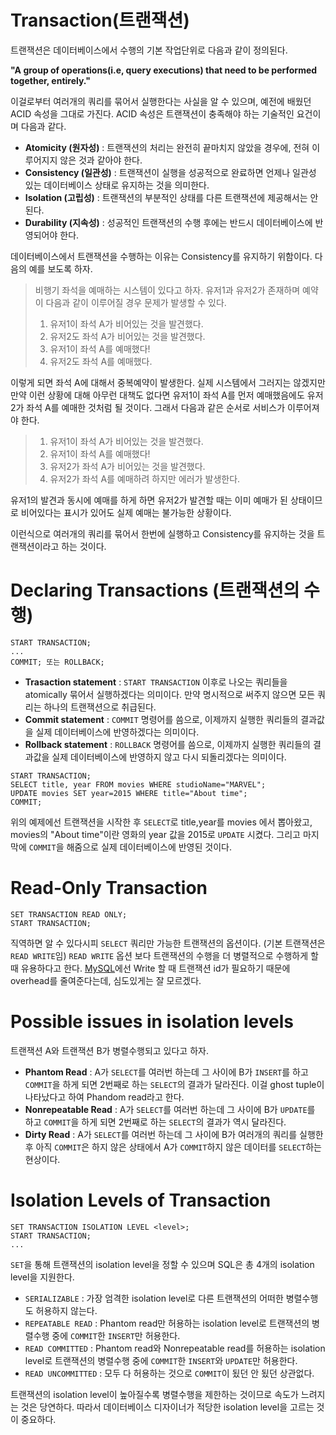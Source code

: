 # Transaction(트랜잭션)

트랜잭션은 데이터베이스에서 수행의 기본 작업단위로 다음과 같이 정의된다.

**"A group of operations(i.e, query executions) that need to be performed together, entirely."**

이걸로부터 여러개의 쿼리를 묶어서 실행한다는 사실을 알 수 있으며, 예전에 배웠던 ACID 속성을 그대로 가진다. ACID 속성은 트랜잭션이 충족해야 하는 기술적인 요건이며 다음과 같다.

* **Atomicity (원자성)** : 트랜잭션의 처리는 완전히 끝마치지 않았을 경우에, 전혀 이루어지지 않은 것과 같아야 한다.
* **Consistency (일관성)** : 트랜잭션이 실행을 성공적으로 완료하면 언제나 일관성 있는 데이터베이스 상태로 유지하는 것을 의미한다.
* **Isolation (고립성)** : 트랜잭션의 부분적인 상태를 다른 트랜잭션에 제공해서는 안된다.
* **Durability (지속성)** : 성공적인 트랜잭션의 수행 후에는 반드시 데이터베이스에 반영되어야 한다.

데이터베이스에서 트랜잭션을 수행하는 이유는 Consistency를 유지하기 위함이다. 다음의 예를 보도록 하자.

> 비행기 좌석을 예매하는 시스템이 있다고 하자. 유저1과 유저2가 존재하며 예약이 다음과 같이 이루어질 경우 문제가 발생할 수 있다.
>
> 1. 유저1이 좌석 A가 비어있는 것을 발견했다.  
> 2. 유저2도 좌석 A가 비어있는 것을 발견했다.
> 3. 유저1이 좌석 A를 예매했다!
> 4. 유저2도 좌석 A를 예매했다.

이렇게 되면 좌석 A에 대해서 중복예약이 발생한다. 실제 시스템에서 그러지는 않겠지만 만약 이런 상황에 대해 아무런 대책도 없다면 유저1이 좌석 A를 먼저 예매했음에도 유저2가 좌석 A를 예매한 것처럼 될 것이다. 그래서 다음과 같은 순서로 서비스가 이루어져야 한다.

>1. 유저1이 좌석 A가 비어있는 것을 발견했다.  
>2. 유저1이 좌석 A를 예매했다!
>3. 유저2가 좌석 A가 비어있는 것을 발견했다.
>4. 유저2가 좌석 A를 예매하려 하지만 에러가 발생한다.

유저1의 발견과 동시에 예매를 하게 하면 유저2가 발견할 때는 이미 예매가 된 상태이므로 비어있다는 표시가 있어도 실제 예매는 불가능한 상황이다.

이런식으로 여러개의 쿼리를 묶어서 한번에 실행하고 Consistency를 유지하는 것을 트랜잭션이라고 하는 것이다.

# Declaring Transactions (트랜잭션의 수행)

```mysql
START TRANSACTION;
...
COMMIT; 또는 ROLLBACK;
```

* **Trasaction statement** : `START TRANSACTION` 이후로 나오는 쿼리들을 atomically 묶어서 실행하겠다는 의미이다. 만약 명시적으로 써주지 않으면 모든 쿼리는 하나의 트랜잭션으로 취급된다.
* **Commit statement** : `COMMIT` 명령어를 씀으로, 이제까지 실행한 쿼리들의 결과값을 실제 데이터베이스에 반영하겠다는 의미이다.
* **Rollback statement** : `ROLLBACK` 명령어를 씀으로, 이제까지 실행한 쿼리들의 결과값을 실제 데이터베이스에 반영하지 않고 다시 되돌리겠다는 의미이다.

```mysql
START TRANSACTION;
SELECT title, year FROM movies WHERE studioName="MARVEL";
UPDATE movies SET year=2015 WHERE title="About time";
COMMIT;
```

위의 예제에선 트랜잭션을 시작한 후 `SELECT`로 title,year를 movies 에서 뽑아왔고, movies의 "About time"이란 영화의 year 값을 2015로 `UPDATE` 시켰다. 그리고 마지막에 `COMMIT`을 해줌으로 실제 데이터베이스에 반영된 것이다.

# Read-Only Transaction

```mysql
SET TRANSACTION READ ONLY;
START TRANSACTION;
```

직역하면 알 수 있다시피 `SELECT` 쿼리만 가능한 트랜잭션의 옵션이다. (기본 트랜잭션은 `READ WRITE`임) `READ WRITE` 옵션 보다 트랜잭션의 수행을 더 병렬적으로 수행하게 할 때 유용하다고 한다. [MySQL](https://dev.mysql.com/doc/refman/5.6/en/innodb-performance-ro-txn.html)에선 Write 할 때 트랜잭션 id가 필요하기 때문에 overhead를 줄여준다는데, 심도있게는 잘 모르겠다.

# Possible issues in isolation levels

트랜잭션 A와 트랜잭션 B가 병렬수행되고 있다고 하자.

* **Phantom Read** : A가 `SELECT`를 여러번 하는데 그 사이에 B가 `INSERT`를 하고 `COMMIT`을 하게 되면 2번째로 하는 `SELECT`의 결과가 달라진다. 이걸 ghost tuple이 나타났다고 하여 Phandom read라고 한다.
* **Nonrepeatable Read** : A가 `SELECT`를 여러번 하는데 그 사이에 B가 `UPDATE`를 하고 `COMMIT`을 하게 되면 2번째로 하는 `SELECT`의 결과가 역시 달라진다.
* **Dirty Read** : A가 `SELECT`를 여러번 하는데 그 사이에 B가 여러개의 쿼리를 실행한 후 아직 `COMMIT`은 하지 않은 상태에서 A가 `COMMIT`하지 않은 데이터를 `SELECT`하는 현상이다.

# Isolation Levels of Transaction

```mysql
SET TRANSACTION ISOLATION LEVEL <level>;
START TRANSACTION;
...
```

`SET`을 통해 트랜잭션의 isolation level을 정할 수 있으며 SQL은 총 4개의 isolation level을 지원한다.

* `SERIALIZABLE` : 가장 엄격한 isolation level로 다른 트랜잭션의 어떠한 병렬수행도 허용하지 않는다.
* `REPEATABLE READ` : Phantom read만 허용하는 isolation level로 트랜잭션의 병렬수행 중에 `COMMIT`한 `INSERT`만 허용한다.
* `READ COMMITTED` : Phantom read와 Nonrepeatable read를 허용하는 isolation level로 트랜잭션의 병렬수행 중에 `COMMIT`한 `INSERT`와 `UPDATE`만 허용한다.
* `READ UNCOMMITTED` : 모두 다 허용하는 것으로 `COMMIT`이 됬던 안 됬던 상관없다.

트랜잭션의 isolation level이 높아질수록 병렬수행을 제한하는 것이므로 속도가 느려지는 것은 당연하다. 따라서 데이터베이스 디자이너가 적당한 isolation level을 고르는 것이 중요하다.